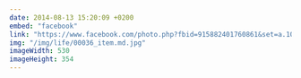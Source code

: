 ```yaml
---
date: 2014-08-13 15:20:09 +0200
embed: "facebook"
link: "https://www.facebook.com/photo.php?fbid=915882401760861&set=a.101362916546151.3465.100000173280073&type=3&theater"
img: "/img/life/00036_item.md.jpg"
imageWidth: 530
imageHeight: 354
---
```

